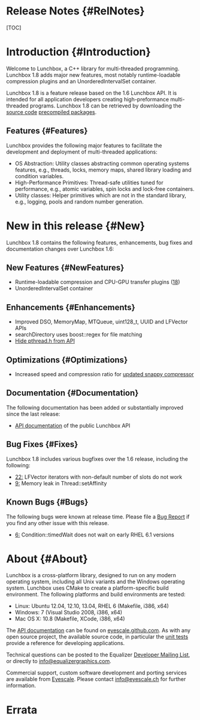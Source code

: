 Release Notes {#RelNotes}
============

[TOC]

# Introduction {#Introduction}

Welcome to Lunchbox, a C++ library for multi-threaded programming.
Lunchbox 1.8 adds major new features, most notably runtime-loadable
compression plugins and an UnorderedIntervalSet container.

Lunchbox 1.8 is a feature release based on the 1.6 Lunchbox API. It is
intended for all application developers creating high-preformance
multi-threaded programs. Lunchbox 1.8 can be retrieved by downloading
the [source
code](http://www.equalizergraphics.com/downloads/Lunchbox-1.8.0.tar.gz)
[precompiled
packages](http://www.equalizergraphics.com/downloads/major.html).

## Features {#Features}

Lunchbox provides the following major features to facilitate the
development and deployment of multi-threaded applications:

* OS Abstraction: Utility classes abstracting common operating systems
  features, e.g., threads, locks, memory maps, shared library loading
  and condition variables.
* High-Performance Primitives: Thread-safe utilities tuned for
  performance, e.g., atomic variables, spin locks and lock-free
  containers.
* Utility classes: Helper primitives which are not in the standard
  library, e.g., logging, pools and random number generation.

# New in this release {#New}

Lunchbox 1.8 contains the following features, enhancements, bug fixes
and documentation changes over Lunchbox 1.6:

## New Features {#NewFeatures}

* Runtime-loadable compression and CPU-GPU transfer plugins
  ([18](https://github.com/Eyescale/Lunchbox/issues/18))
* UnorderedIntervalSet container

## Enhancements {#Enhancements}

* Improved DSO, MemoryMap, MTQueue, uint128_t, UUID and LFVector APIs
* searchDirectory uses boost::regex for file matching
* [Hide pthread.h from API](https://github.com/Eyescale/Lunchbox/issues/26)

## Optimizations {#Optimizations}

* Increased speed and compression ratio for
  [updated snappy compressor](https://github.com/Eyescale/Lunchbox/issues/19)

## Documentation {#Documentation}

The following documentation has been added or substantially improved
since the last release:

* [API documentation](http://eyescale.github.com/) of the public
  Lunchbox API

## Bug Fixes {#Fixes}

Lunchbox 1.8 includes various bugfixes over the 1.6 release, including
the following:

* [22:](https://github.com/Eyescale/Lunchbox/issues/22) LFVector
  iterators with non-default number of slots do not work
* [9:](https://github.com/Eyescale/Lunchbox/issues/9) Memory leak in
  Thread::setAffinity

## Known Bugs {#Bugs}

The following bugs were known at release time. Please file a
[Bug Report](https://github.com/Eyescale/Lunchbox/issues) if you find
any other issue with this release.

* [6:](https://github.com/Eyescale/Lunchbox/issues/6)
Condition::timedWait does not wait on early RHEL 6.1 versions

# About {#About}

Lunchbox is a cross-platform library, designed to run on any modern
operating system, including all Unix variants and the Windows operating
system. Lunchbox uses CMake to create a platform-specific build
environment. The following platforms and build environments are tested:

* Linux: Ubuntu 12.04, 12.10, 13.04, RHEL 6 (Makefile, i386, x64)
* Windows: 7 (Visual Studio 2008, i386, x64)
* Mac OS X: 10.8 (Makefile, XCode, i386, x64)

The
[API documentation](http://eyescale.github.com/Lunchbox-1.8/index.html)
can be found on [eyescale.github.com](http://eyescale.github.com/). As
with any open source project, the available source code, in particular
the [unit tests](https://github.com/Eyescale/Lunchbox/tree/1.8/tests)
provide a reference for developing applications.

Technical questions can be posted to the Equalizer
  [Developer Mailing List](http://www.equalizergraphics.com/cgi-bin/mailman/listinfo/eq-dev),
  or directly to
  [info@equalizergraphics.com](mailto:info@equalizergraphics.com?subject=Lunchbox%20question).

Commercial support, custom software development and porting services are
available from [Eyescale](http://www.eyescale.ch). Please contact
[info@eyescale.ch](mailto:info@eyescale.ch?subject=Lunchbox%20support)
for further information.

# Errata
